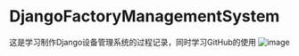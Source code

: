 # DjangoFactoryManagementSystem
这是学习制作Django设备管理系统的过程记录，同时学习GitHub的使用
![image](https://github.com/Wyler-Yue/image/blob/master/%E7%BD%91%E7%AB%99%E7%94%9F%E6%88%90%E4%BA%8C%E7%BB%B4%E7%A0%811.png)
